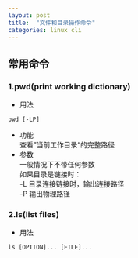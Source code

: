 ```yaml
---
layout: post
title:  "文件和目录操作命令"
categories: linux cli
---
```

## 

## 常用命令

### 1.pwd(print working dictionary)
* 用法
```shell
pwd [-LP]
```
* 功能  
查看”当前工作目录“的完整路径
* 参数  
一般情况下不带任何参数  
如果目录是链接时：  
-L 目录连接链接时，输出连接路径  
-P 输出物理路径

### 2.ls(list files)
* 用法
```
ls [OPTION]... [FILE]...
```
